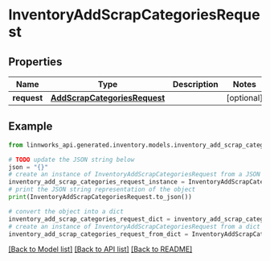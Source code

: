 # InventoryAddScrapCategoriesRequest


## Properties

Name | Type | Description | Notes
------------ | ------------- | ------------- | -------------
**request** | [**AddScrapCategoriesRequest**](AddScrapCategoriesRequest.md) |  | [optional] 

## Example

```python
from linnworks_api.generated.inventory.models.inventory_add_scrap_categories_request import InventoryAddScrapCategoriesRequest

# TODO update the JSON string below
json = "{}"
# create an instance of InventoryAddScrapCategoriesRequest from a JSON string
inventory_add_scrap_categories_request_instance = InventoryAddScrapCategoriesRequest.from_json(json)
# print the JSON string representation of the object
print(InventoryAddScrapCategoriesRequest.to_json())

# convert the object into a dict
inventory_add_scrap_categories_request_dict = inventory_add_scrap_categories_request_instance.to_dict()
# create an instance of InventoryAddScrapCategoriesRequest from a dict
inventory_add_scrap_categories_request_from_dict = InventoryAddScrapCategoriesRequest.from_dict(inventory_add_scrap_categories_request_dict)
```
[[Back to Model list]](../README.md#documentation-for-models) [[Back to API list]](../README.md#documentation-for-api-endpoints) [[Back to README]](../README.md)


